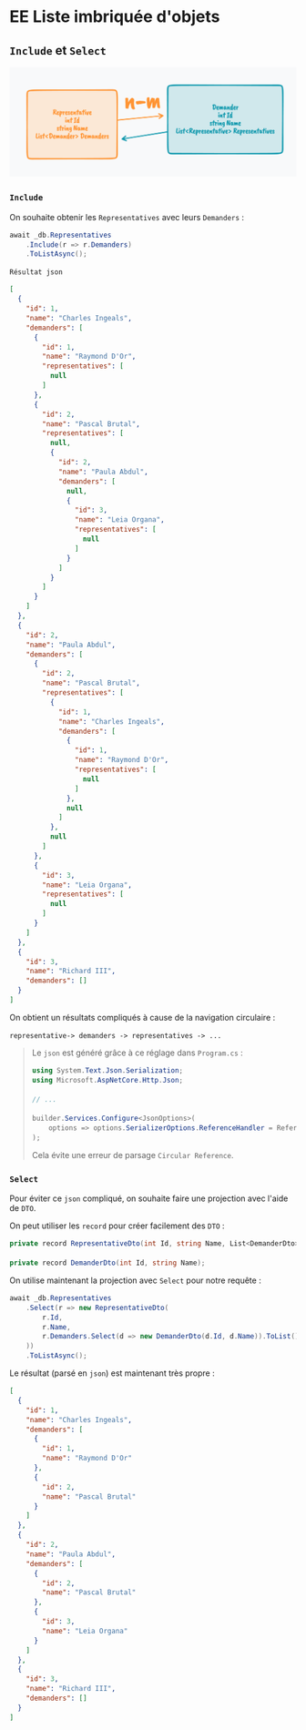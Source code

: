 # EE Liste imbriquée d'objets

## `Include` et `Select`

<img src="assets/representative-demander-n-m-relationship.png" alt="representative-demander-n-m-relationship" style="zoom:50%;" />



### `Include`

On souhaite obtenir les `Representatives` avec leurs `Demanders` :

```cs
await _db.Representatives
    .Include(r => r.Demanders)
    .ToListAsync();
```

`Résultat json`

```json
[
  {
    "id": 1,
    "name": "Charles Ingeals",
    "demanders": [
      {
        "id": 1,
        "name": "Raymond D'Or",
        "representatives": [
          null
        ]
      },
      {
        "id": 2,
        "name": "Pascal Brutal",
        "representatives": [
          null,
          {
            "id": 2,
            "name": "Paula Abdul",
            "demanders": [
              null,
              {
                "id": 3,
                "name": "Leia Organa",
                "representatives": [
                  null
                ]
              }
            ]
          }
        ]
      }
    ]
  },
  {
    "id": 2,
    "name": "Paula Abdul",
    "demanders": [
      {
        "id": 2,
        "name": "Pascal Brutal",
        "representatives": [
          {
            "id": 1,
            "name": "Charles Ingeals",
            "demanders": [
              {
                "id": 1,
                "name": "Raymond D'Or",
                "representatives": [
                  null
                ]
              },
              null
            ]
          },
          null
        ]
      },
      {
        "id": 3,
        "name": "Leia Organa",
        "representatives": [
          null
        ]
      }
    ]
  },
  {
    "id": 3,
    "name": "Richard III",
    "demanders": []
  }
]
```

On obtient un résultats compliqués à cause de la navigation circulaire :

 `representative-> demanders -> representatives -> ...`

> Le `json` est généré grâce à ce réglage dans `Program.cs` :
>
> ```cs
> using System.Text.Json.Serialization;
> using Microsoft.AspNetCore.Http.Json;
> 
> // ...
> 
> builder.Services.Configure<JsonOptions>(
>     options => options.SerializerOptions.ReferenceHandler = ReferenceHandler.IgnoreCycles
> );
> ```
>
> Cela évite une erreur de parsage `Circular Reference`.



### `Select`

Pour éviter ce `json` compliqué, on souhaite faire une projection avec l'aide de `DTO`.

On peut utiliser les `record` pour créer facilement des `DTO` :

```cs
private record RepresentativeDto(int Id, string Name, List<DemanderDto> Demanders);

private record DemanderDto(int Id, string Name);
```

On utilise maintenant la projection avec `Select` pour notre requête :

```cs
await _db.Representatives
    .Select(r => new RepresentativeDto(
        r.Id,
        r.Name,
        r.Demanders.Select(d => new DemanderDto(d.Id, d.Name)).ToList()
    ))
    .ToListAsync();
```

Le résultat (parsé en `json`) est maintenant très propre :

```json
[
  {
    "id": 1,
    "name": "Charles Ingeals",
    "demanders": [
      {
        "id": 1,
        "name": "Raymond D'Or"
      },
      {
        "id": 2,
        "name": "Pascal Brutal"
      }
    ]
  },
  {
    "id": 2,
    "name": "Paula Abdul",
    "demanders": [
      {
        "id": 2,
        "name": "Pascal Brutal"
      },
      {
        "id": 3,
        "name": "Leia Organa"
      }
    ]
  },
  {
    "id": 3,
    "name": "Richard III",
    "demanders": []
  }
]
```



